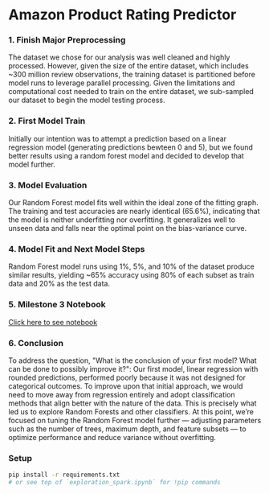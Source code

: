 # Amazon Product Rating Predictor
### 1.  Finish Major Preprocessing

The dataset we chose for our analysis was well cleaned and highly processed.  However, given the size of the entire dataset, which includes ~300 million review observations, the training dataset is partitioned before model runs to leverage parallel processing.  Given the limitations and computational cost needed to train on the entire dataset, we sub-sampled our dataset to begin the model testing process.

### 2.  First Model Train
Initially our intention was to attempt a prediction based on a linear regression model (generating predictions bewteen 0 and 5), but we found better results using a random forest model and decided to develop that model further.

### 3.  Model Evaluation
Our Random Forest model fits well within the ideal zone of the fitting graph. The training and test accuracies are nearly identical (65.6%), indicating that the model is neither underfitting nor overfitting. It generalizes well to unseen data and falls near the optimal point on the bias-variance curve.

### 4.  Model Fit and Next Model Steps
Random Forest model runs using 1%, 5%, and 10% of the dataset produce similar results, yielding ~65% accuracy using 80% of each subset as train data and 20% as the test data.

### 5.  Milestone 3 Notebook
[Click here to see notebook](https://github.com/Nolan-Lo/Amazon_Product_Rating_Predictor/blob/main/Notebook/Amazon_Reviews_Final.ipynb)

### 6.  Conclusion
To address the question, "What is the conclusion of your first model? What can be done to possibly improve it?": Our first model, linear regression with rounded predictions, performed poorly because it was not designed for categorical outcomes. To improve upon that initial approach, we would need to move away from regression entirely and adopt classification methods that align better with the nature of the data. This is precisely what led us to explore Random Forests and other classifiers. At this point, we’re focused on tuning the Random Forest model further — adjusting parameters such as the number of trees, maximum depth, and feature subsets — to optimize performance and reduce variance without overfitting.

### Setup
```bash
pip install -r requirements.txt
# or see top of `exploration_spark.ipynb` for !pip commands

